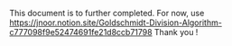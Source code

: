 This document is to further completed.
For now, use https://jnoor.notion.site/Goldschmidt-Division-Algorithm-c777098f9e52474691fe21d8ccb71798
Thank you !
